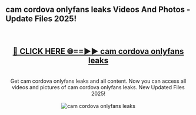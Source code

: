 <h2>cam cordova onlyfans leaks Videos And Photos - Update Files 2025!</h2>
<br>
<div align="center">
<h2><a href="https://linkcuts.com/hfmhzwbr" rel="nofollow">🔴 CLICK HERE 🌐==►► cam cordova onlyfans leaks</a></h2>
<br>
Get cam cordova onlyfans leaks and all content. Now you can access all videos and pictures of cam cordova onlyfans leaks. New Updated Files 2025!
<br>
<br>
<a href="https://linkcuts.com/hfmhzwbr" rel="nofollow" data-target="animated-image.originalLink"><img src="https://i.ibb.co.com/WyWwxjT/player-gif2.gif" alt="cam cordova onlyfans leaks" style="max-width: 100%; display: inline-block;" data-target="animated-image.originalImage"></a>
</div>
<br>